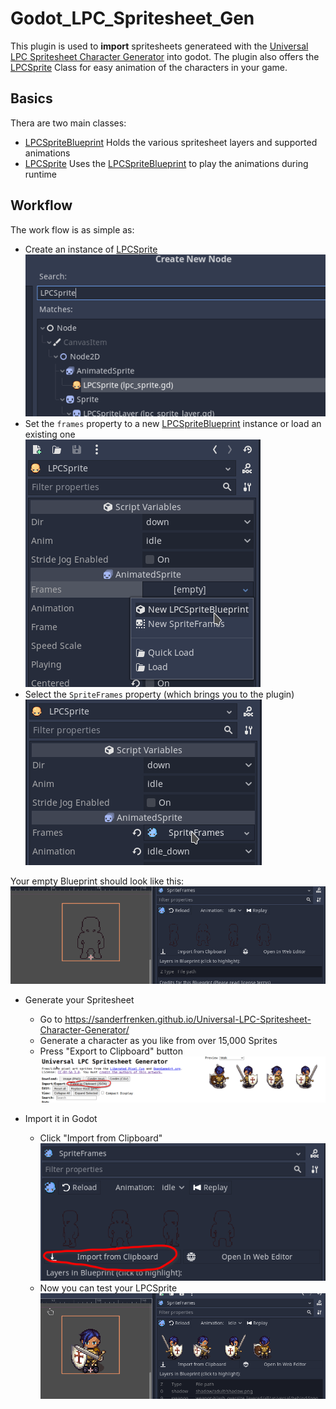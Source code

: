 # Godot_LPC_Spritesheet_Gen
This plugin is used to __import__ spritesheets generateed with the [Universal LPC Spritesheet Character Generator](https://sanderfrenken.github.io/Universal-LPC-Spritesheet-Character-Generator/) into godot.
The plugin also offers the [LPCSprite](lps_sprite.gd) Class for easy animation of the characters in your game.

## Basics
Thera are two main classes:
- [LPCSpriteBlueprint](lps_sprite_blueprint.gd) Holds the various spritesheet layers and supported animations
- [LPCSprite](lps_sprite.gd) Uses the [LPCSpriteBlueprint](lps_sprite_blueprint.gd) to play the animations during runtime

## Workflow
The work flow is as simple as:

- Create an instance of [LPCSprite](lps_sprite.gd)<br>![](docs/Screenshot_create_LPCSPrite.png)
- Set the `frames` property to a new [LPCSpriteBlueprint](lps_sprite_blueprint.gd) instance or load an existing one<br>![](docs/Screenshot_new_blueprint.png)
- Select the `SpriteFrames` property (which brings you to the plugin)<br>![](docs/SCreenshot_Select_frames.png)

Your empty Blueprint should look like this:
![](docs/Screenshot_empty_blueprint.png)

- Generate your Spritesheet
  - Go to https://sanderfrenken.github.io/Universal-LPC-Spritesheet-Character-Generator/
  - Generate a character as you like from over 15,000 Sprites
  - Press "Export to Clipboard" button ![Alt text](docs/Generator_export_to_JSON.png)

- Import it in Godot
  - Click "Import from Clipboard" <br>![](docs/Screenshot_Import.png)
  - Now you can test your LPCSprite <br>![](docs/Screenshot_Plugin_Paladin.png)
